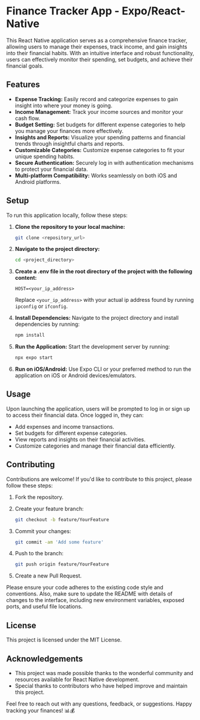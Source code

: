 # Finance Tracker App - Expo/React-Native

This React Native application serves as a comprehensive finance tracker, allowing users to manage their expenses, track income, and gain insights into their financial habits. With an intuitive interface and robust functionality, users can effectively monitor their spending, set budgets, and achieve their financial goals.

## Features

- **Expense Tracking:** Easily record and categorize expenses to gain insight into where your money is going.
- **Income Management:** Track your income sources and monitor your cash flow.
- **Budget Setting:** Set budgets for different expense categories to help you manage your finances more effectively.
- **Insights and Reports:** Visualize your spending patterns and financial trends through insightful charts and reports.
- **Customizable Categories:** Customize expense categories to fit your unique spending habits.
- **Secure Authentication:** Securely log in with authentication mechanisms to protect your financial data.
- **Multi-platform Compatibility:** Works seamlessly on both iOS and Android platforms.

## Setup

To run this application locally, follow these steps:

1. **Clone the repository to your local machine:**

   ```bash
   git clone <repository_url>
   ```

2. **Navigate to the project directory:**

   ```bash
   cd <project_directory>
   ```

3. **Create a .env file in the root directory of the project with the following content:**

   ```env
   HOST=<your_ip_address>
   ```

   Replace `<your_ip_address>` with your actual ip address found by running `ipconfig` or `ifconfig`.

4. **Install Dependencies:** Navigate to the project directory and install dependencies by running:

   ```bash
   npm install
   ```

5. **Run the Application:** Start the development server by running:

   ```bash
   npx expo start
   ```

6. **Run on iOS/Android:** Use Expo CLI or your preferred method to run the application on iOS or Android devices/emulators.

## Usage

Upon launching the application, users will be prompted to log in or sign up to access their financial data. Once logged in, they can:

- Add expenses and income transactions.
- Set budgets for different expense categories.
- View reports and insights on their financial activities.
- Customize categories and manage their financial data efficiently.

## Contributing

Contributions are welcome! If you'd like to contribute to this project, please follow these steps:

1. Fork the repository.
2. Create your feature branch:

   ```bash
   git checkout -b feature/YourFeature
   ```

3. Commit your changes:

   ```bash
   git commit -am 'Add some feature'
   ```

4. Push to the branch:

   ```bash
   git push origin feature/YourFeature
   ```

5. Create a new Pull Request.

Please ensure your code adheres to the existing code style and conventions. Also, make sure to update the README with details of changes to the interface, including new environment variables, exposed ports, and useful file locations.

## License

This project is licensed under the MIT License.

## Acknowledgements

- This project was made possible thanks to the wonderful community and resources available for React Native development.
- Special thanks to contributors who have helped improve and maintain this project.

Feel free to reach out with any questions, feedback, or suggestions. Happy tracking your finances! 📊💰
